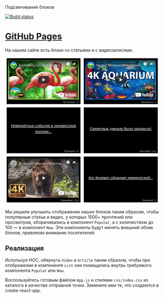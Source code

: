 Подсвечивание блоков

[![Build status](https://ci.appveyor.com/api/projects/status/a3jdy6abfe9qe4li?svg=true)](https://ci.appveyor.com/project/Silverscreened19/ra-hoc-highlight)

[GitHub Pages](https://silverscreened19.github.io/ra-hoc-highlight/)
===

На нашем сайте есть блоки со статьями и с видеозаписями.

![Highlight](./src/assets/highlight.png)

Мы решили улучшить отображение наших блоков таким образом, чтобы популярные статьи и видео, у которых 1000+ прочтений или просмотров,
оборачивались в компонент `Popular`, а с количеством до 100 — в компонент `New`. Эти компоненты будут менять внешний облик блоков, привлекая внимание посетителей.

## Реализация

Используя HOC, обернуть `Video` и `Article` таким образом, чтобы при отображении в компоненте `List` они помещались внутрь требуемого компонента `Popular` или `New`.

Воспользуйтесь готовым файлом `App.js` и стилями `css/index.css` из каталога в качестве отправной точки. Замените ими те, что создаются в create-react-app.
